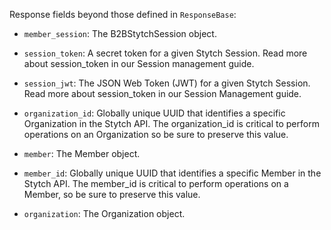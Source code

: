 Response fields beyond those defined in `ResponseBase`:

- `member_session`: The B2BStytchSession object.

- `session_token`: A secret token for a given Stytch Session. Read more about session_token in our Session management guide.

- `session_jwt`: The JSON Web Token (JWT) for a given Stytch Session. Read more about session_token in our Session Management guide.

- `organization_id`: Globally unique UUID that identifies a specific Organization in the Stytch API. The organization_id is critical to perform operations on an Organization so be sure to preserve this value.

- `member`: The Member object.

- `member_id`: Globally unique UUID that identifies a specific Member in the Stytch API. The member_id is critical to perform operations on a Member, so be sure to preserve this value.

- `organization`: The Organization object.
